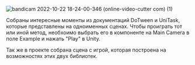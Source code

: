 ![bandicam 2022-10-22 18-24-00-346 (online-video-cutter com) (1)](https://user-images.githubusercontent.com/78159702/197336970-b42e45da-6a98-4351-923b-9ddc15537b61.gif)

Собраны интересные моменты из документаций DoTween и UniTask, которые представлены на одноименных сценах. Чтобы проиграть тот или иной метод, необхоимо выбрать его в компоненте на Main Camera в поле Example и нажать "Play" в Unity.

Так же в проекте собрана сцена с игрой, которая построена на возможностях этих двух библиотек.
